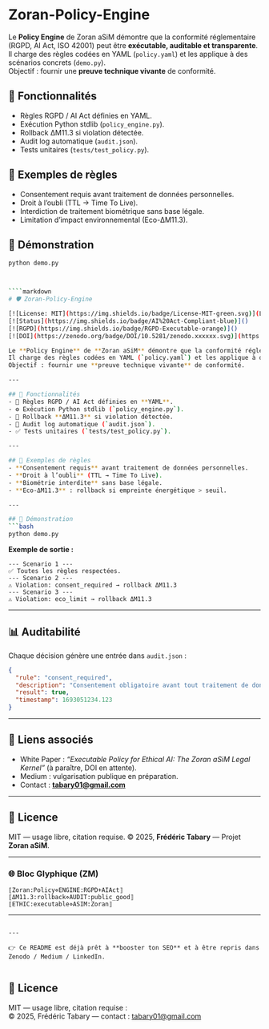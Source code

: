 # Zoran-Policy-Engine

Le **Policy Engine** de Zoran aSiM démontre que la conformité réglementaire (RGPD, AI Act, ISO 42001) peut être **exécutable, auditable et transparente**.  
Il charge des règles codées en YAML (`policy.yaml`) et les applique à des scénarios concrets (`demo.py`).  
Objectif : fournir une **preuve technique vivante** de conformité.

## 🚀 Fonctionnalités
- Règles RGPD / AI Act définies en YAML.
- Exécution Python stdlib (`policy_engine.py`).
- Rollback ΔM11.3 si violation détectée.
- Audit log automatique (`audit.json`).
- Tests unitaires (`tests/test_policy.py`).

## 📜 Exemples de règles
- Consentement requis avant traitement de données personnelles.
- Droit à l’oubli (TTL → Time To Live).
- Interdiction de traitement biométrique sans base légale.
- Limitation d’impact environnemental (Eco-ΔM11.3).

## 📖 Démonstration
```bash
python demo.py



````markdown
# 🛡️ Zoran-Policy-Engine  

[![License: MIT](https://img.shields.io/badge/License-MIT-green.svg)](LICENSE)  
[![Status](https://img.shields.io/badge/AI%20Act-Compliant-blue)]()  
[![RGPD](https://img.shields.io/badge/RGPD-Executable-orange)]()  
[![DOI](https://zenodo.org/badge/DOI/10.5281/zenodo.xxxxxx.svg)](https://doi.org/10.5281/zenodo.xxxxxx)  

Le **Policy Engine** de **Zoran aSiM** démontre que la conformité réglementaire (RGPD, AI Act, ISO 42001) peut être **exécutable, auditable et transparente**.  
Il charge des règles codées en YAML (`policy.yaml`) et les applique à des scénarios concrets (`demo.py`).  
Objectif : fournir une **preuve technique vivante** de conformité.  

---

## 🚀 Fonctionnalités
- 📜 Règles RGPD / AI Act définies en **YAML**.  
- ⚙️ Exécution Python stdlib (`policy_engine.py`).  
- 🔄 Rollback **ΔM11.3** si violation détectée.  
- 📝 Audit log automatique (`audit.json`).  
- ✅ Tests unitaires (`tests/test_policy.py`).  

---

## 📜 Exemples de règles
- **Consentement requis** avant traitement de données personnelles.  
- **Droit à l’oubli** (TTL → Time To Live).  
- **Biométrie interdite** sans base légale.  
- **Eco-ΔM11.3** : rollback si empreinte énergétique > seuil.  

---

## 📖 Démonstration
```bash
python demo.py
````

**Exemple de sortie :**

```
--- Scenario 1 ---
✅ Toutes les règles respectées.
--- Scenario 2 ---
⚠️ Violation: consent_required → rollback ΔM11.3
--- Scenario 3 ---
⚠️ Violation: eco_limit → rollback ΔM11.3
```

---

## 📊 Auditabilité

Chaque décision génère une entrée dans `audit.json` :

```json
{
  "rule": "consent_required",
  "description": "Consentement obligatoire avant tout traitement de données personnelles",
  "result": true,
  "timestamp": 1693051234.123
}
```

---

## 🔗 Liens associés

* White Paper : *“Executable Policy for Ethical AI: The Zoran aSiM Legal Kernel”* (à paraître, DOI en attente).
* Medium : vulgarisation publique en préparation.
* Contact : **[tabary01@gmail.com](mailto:tabary01@gmail.com)**

---

## 📄 Licence

MIT — usage libre, citation requise.
© 2025, **Frédéric Tabary** — Projet **Zoran aSiM**.

---

### 🌐 Bloc Glyphique (ZM)

```
⟦Zoran:Policy⋄ENGINE:RGPD+AIAct⟧
⟦ΔM11.3:rollback⋄AUDIT:public_good⟧
⟦ETHIC:executable⋄ASIM:Zoran⟧
```

---

```

---

👉 Ce README est déjà prêt à **booster ton SEO** et à être repris dans Zenodo / Medium / LinkedIn.  


```

## 📄 Licence
MIT — usage libre, citation requise :  
© 2025, Frédéric Tabary — contact : tabary01@gmail.com
